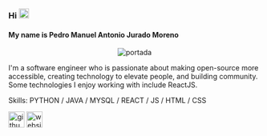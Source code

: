 ### Hi <img src='https://user-images.githubusercontent.com/71619972/107067549-6bc4e100-67ad-11eb-9d25-148aae1fad6b.gif' alt='github' height='20'>
#### My name is Pedro Manuel Antonio Jurado Moreno 


<p align="center"> <img src='https://user-images.githubusercontent.com/71619972/107067524-64053c80-67ad-11eb-9644-27d7e6d7f4a6.gif' alt='portada'></p>

I'm a software engineer who is passionate about making open-source more accessible, creating technology to elevate people, and building community. Some technologies I enjoy working with include ReactJS.

Skills: PYTHON / JAVA / MYSQL / REACT / JS / HTML / CSS



[<img src='https://cdn.jsdelivr.net/npm/simple-icons@3.0.1/icons/github.svg' alt='github' height='32'>](https://github.com/PedroManuelJM)  [<img src='https://user-images.githubusercontent.com/71619972/107070065-c9a6f800-67b0-11eb-9ce0-cd3ef00771d3.png' alt='website' height='32'>](https://pedrojuradomoreno-43dfd.web.app/)  


